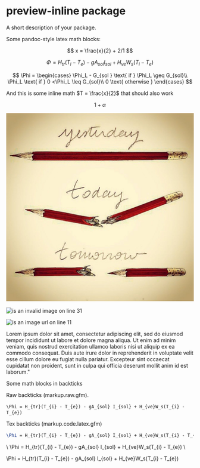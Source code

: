 # preview-inline package

A short description of your package.

Some pandoc-style latex math blocks:

$$
x = \frac{x}{2} + 2/1
$$

$$
\Phi = H_{tr}(T_{i} - T_{e}) - gA_{sol} I_{sol} + H_{ve}W_s(T_{i} - T_{e})
$$

$$
\Phi = \begin{cases}
\Phi_L - G_{sol } \text{ if } \Phi_L \geq G_{sol}\\
\Phi_L \text{ if }  0 <\Phi_L \leq G_{sol}\\
0 \text{ otherwise }
\end{cases}
$$

And this is some inline math $T = \frac{x}{2}$ that should also work


$$1 + \alpha$$


![on buffer line 29](test-image.jpg)

![is an invalid image on line 31](05.jpg)

![is an image url on line 11](http://imgs.xkcd.com/comics/the_martian.png)


Lorem ipsum dolor sit amet, consectetur adipiscing elit, sed do eiusmod tempor incididunt ut labore et dolore magna aliqua. Ut enim ad minim veniam, quis nostrud exercitation ullamco laboris nisi ut aliquip ex ea commodo consequat. Duis aute irure dolor in reprehenderit in voluptate velit esse cillum dolore eu fugiat nulla pariatur. Excepteur sint occaecat cupidatat non proident, sunt in culpa qui officia deserunt mollit anim id est laborum."




Some math blocks in backticks

Raw backticks (markup.raw.gfm).

```
\Phi = H_{tr}(T_{i} - T_{e}) - gA_{sol} I_{sol} + H_{ve}W_s(T_{i} - T_{e})
```


Tex backticks (markup.code.latex.gfm)

```tex
\Phi = H_{tr}(T_{i} - T_{e}) - gA_{sol} I_{sol} + H_{ve}W_s(T_{i} - T_{e})
```

\\
  \Phi = H_{tr}(T_{i} - T_{e}) - gA_{sol} I_{sol} + H_{ve}W_s(T_{i} - T_{e})
\\


\Phi = H_{tr}(T_{i} - T_{e}) - gA_{sol} I_{sol} + H_{ve}W_s(T_{i} - T_{e})
